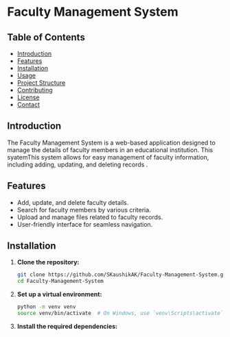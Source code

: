 # Faculty Management System

## Table of Contents
- [Introduction](#introduction)
- [Features](#features)
- [Installation](#installation)
- [Usage](#usage)
- [Project Structure](#project-structure)
- [Contributing](#contributing)
- [License](#license)
- [Contact](#contact)

## Introduction
The Faculty Management System is a web-based application designed to manage the details of faculty members in an educational institution. This syatemThis system allows for easy management of faculty information, including adding, updating, and deleting records .

## Features
- Add, update, and delete faculty details.
- Search for faculty members by various criteria.
- Upload and manage files related to faculty records.
- User-friendly interface for seamless navigation.

## Installation

1. **Clone the repository:**
   ```sh
   git clone https://github.com/SKaushikAK/Faculty-Management-System.git
   cd Faculty-Management-System
2. **Set up a virtual environment:**
    ```sh
    python -m venv venv
    source venv/bin/activate  # On Windows, use `venv\Scripts\activate`
3. **Install the required dependencies:**

  
